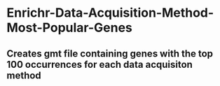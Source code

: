 # Enrichr-Data-Acquisition-Method-Most-Popular-Genes
## Creates gmt file containing genes with the top 100 occurrences for each data acquisiton method 
